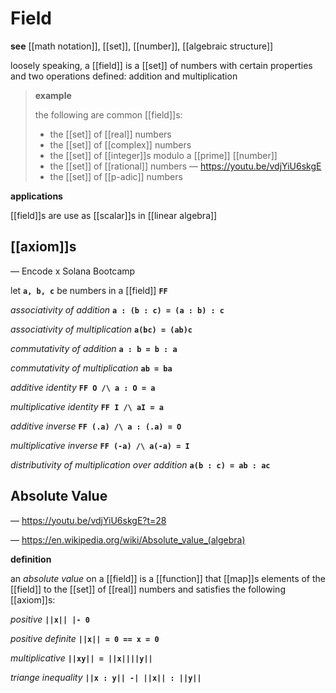 # Field

**see** [[math notation]], [[set]], [[number]], [[algebraic structure]]

loosely speaking, a [[field]] is a [[set]] of numbers with certain properties and two operations defined: addition and multiplication

> **example**
>
> the following are common [[field]]s:
>
> - the [[set]] of [[real]] numbers
> - the [[set]] of [[complex]] numbers
> - the [[set]] of [[integer]]s modulo a [[prime]] [[number]]
> - the [[set]] of [[rational]] numbers &mdash; <https://youtu.be/vdjYiU6skgE>
> - the [[set]] of [[p-adic]] numbers

**applications**

[[field]]s are use as [[scalar]]s in [[linear algebra]]

## [[axiom]]s

&mdash; Encode x Solana Bootcamp

let **`a, b, c`** be numbers in a [[field]] **`FF`**

_associativity of addition_ **`a : (b : c) = (a : b) : c`**

_associativity of multiplication_ **`a(bc) = (ab)c`**

_commutativity of addition_ **`a : b = b : a`**

_commutativity of multiplication_ **`ab = ba`**

_additive identity_ **`FF O /\ a : O = a`**

_multiplicative identity_ **`FF I /\ aI = a`**

_additive inverse_ **`FF (.a) /\ a : (.a) = O`**

_multiplicative inverse_ **`FF (-a) /\ a(-a) = I`**

_distributivity of multiplication over addition_ **`a(b : c) = ab : ac`**

## Absolute Value

&mdash; <https://youtu.be/vdjYiU6skgE?t=28>

&mdash; <https://en.wikipedia.org/wiki/Absolute_value_(algebra)>

**definition**

an _absolute value_ on a [[field]] is a [[function]] that [[map]]s elements of the [[field]] to the [[set]] of [[real]] numbers and satisfies the following [[axiom]]s:

_positive_ **`||x|| |- 0`**

_positive definite_ **`||x|| = 0 == x = 0`**

_multiplicative_ **`||xy|| = ||x||||y||`**

_triange inequality_ **`||x : y|| -| ||x|| : ||y||`**
